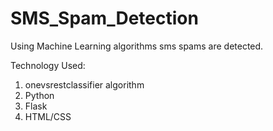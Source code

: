 # SMS_Spam_Detection
Using Machine Learning algorithms sms spams are detected.

Technology Used:
1. onevsrestclassifier algorithm
2. Python
3. Flask
4. HTML/CSS
